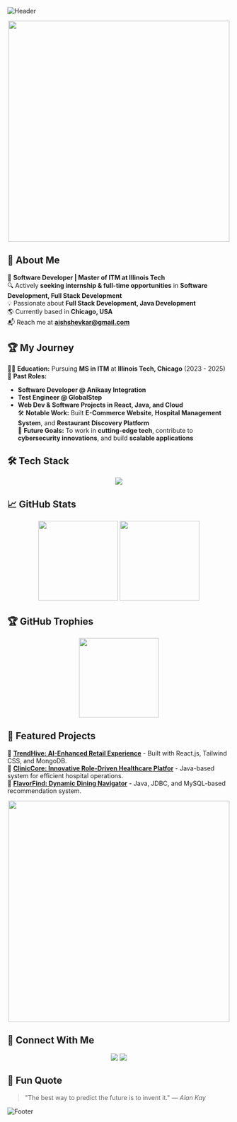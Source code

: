 ![Header](https://capsule-render.vercel.app/api?type=waving&color=gradient&height=200&section=header&text=Hi%20there!%20I'm%20Aishwarya%20Shevkar%20%F0%9F%91%8B&fontSize=35&fontAlignY=40&desc=Software%20Developer%20|%20MS%20ITM%20at%20IIT%20Chicago&descSize=20&descAlignY=55)

<p align="center">
  <img src="https://media3.giphy.com/media/v1.Y2lkPTc5MGI3NjExNWRwNGUzdnZjcmpzZzdraWhvMGRkbDU4ZHJwbzFwZnlhemJ0YWxkcCZlcD12MV9pbnRlcm5hbF9naWZfYnlfaWQmY3Q9Zw/hpXdHPfFI5wTABdDx9/giphy.gif" width="500">
  
</p>

## 🚀 About Me

🎯 **Software Developer | Master of ITM at Illinois Tech**  
🔍 Actively **seeking internship & full-time opportunities** in **Software Development, Full Stack Development**  
💡 Passionate about **Full Stack Development, Java Development**  
🌎 Currently based in **Chicago, USA**  
📬 Reach me at **[aishshevkar@gmail.com](mailto:aishshevkar@gmail.com)**



## 🏆 My Journey

👨‍🎓 **Education:** Pursuing **MS in ITM** at **Illinois Tech, Chicago** (2023 - 2025)  
💼 **Past Roles:**
- **Software Developer @ Anikaay Integration**
- **Test Engineer @ GlobalStep**
- **Web Dev & Software Projects in React, Java, and Cloud**  
🛠 **Notable Work:** Built **E-Commerce Website**, **Hospital Management System**, and **Restaurant Discovery Platform**  
🌟 **Future Goals:** To work in **cutting-edge tech**, contribute to **cybersecurity innovations**, and build **scalable applications**



## 🛠️ Tech Stack

<p align="center">
  <img src="https://skillicons.dev/icons?i=java,react,html,css,nodejs,javascript,typescript,express,nodejs,mongodb,mysql,aws,azure,docker" />
</p>



## 📈 GitHub Stats
<p align="center">
  <img src="https://github-readme-stats.vercel.app/api?username=ashevkar&show_icons=true&theme=radical" height="180" />
  <img src="https://github-readme-stats.vercel.app/api/top-langs/?username=ashevkar&layout=compact&theme=radical" height="180" />
</p>



## 🏆 GitHub Trophies
<p align="center">
  <img src="https://github-profile-trophy.vercel.app/?username=ashevkar&theme=onedark&layout=compact&theme=radical" height="180" />
</p>



## 🚀 Featured Projects

🔹 **[TrendHive: AI-Enhanced Retail Experience](https://github.com/ashevkar/Ecommerce-website)** - Built with React.js, Tailwind CSS, and MongoDB.  
🔹 **[ClinicCore: Innovative Role-Driven Healthcare Platfor](https://github.com/ashevkar/HospitalManagement)** - Java-based system for efficient hospital operations.  
🔹 **[FlavorFind: Dynamic Dining Navigator](https://github.com/ashevkar/Restaurant-Discovery)** - Java, JDBC, and MySQL-based recommendation system.

<p align="center">
  <img src="https://media3.giphy.com/media/v1.Y2lkPTc5MGI3NjExMzUyenFpaGp1YnFmYmhtM2FudDIyMnZ2bXZrcGFsNjRnY255NmN4dSZlcD12MV9pbnRlcm5hbF9naWZfYnlfaWQmY3Q9Zw/L1R1tvI9svkIWwpVYr/giphy.gif" width="500">
</p>



## 🌟 Connect With Me

<p align="center">
  <a href="https://www.linkedin.com/in/aishwarya-shevkar/"><img src="https://img.shields.io/badge/-LinkedIn-blue?style=for-the-badge&logo=linkedin&logoColor=white" /></a>
  <a href="https://drive.google.com/file/d/1VgtSvjpUrQqb9QzLe7Z2fLQ3P5_9G0Yg/view?usp=drive_link"><img src="https://img.shields.io/badge/Resume-brightgreen?style=for-the-badge&logo=adobe-acrobat-reader&logoColor=white" /></a>
</p>



## 🎉 Fun Quote

> "The best way to predict the future is to invent it." — *Alan Kay*



![Footer](https://capsule-render.vercel.app/api?type=waving&color=gradient&height=150&section=footer)
